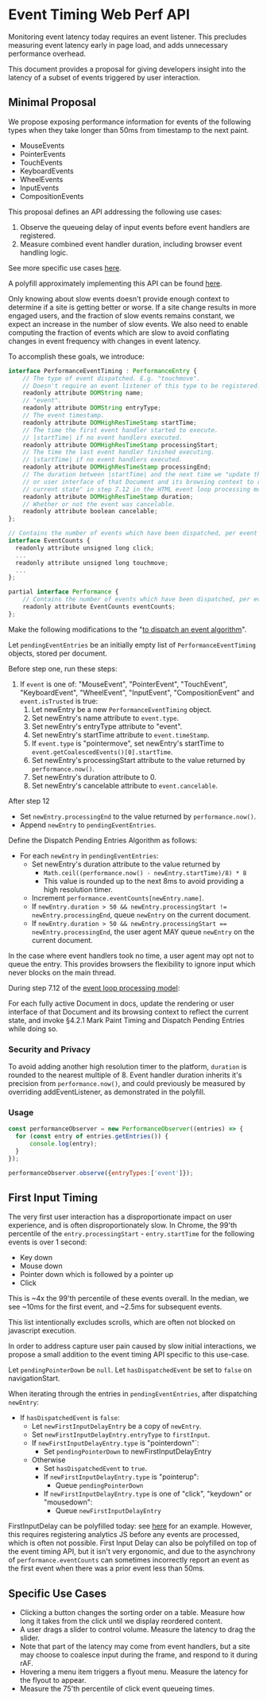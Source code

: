 # Event Timing Web Perf API

Monitoring event latency today requires an event listener. This precludes measuring event latency early in page load, and adds unnecessary performance overhead.

This document provides a proposal for giving developers insight into the latency of a subset of events triggered by user interaction.

## Minimal Proposal

We propose exposing performance information for events of the following types when they take longer than 50ms from timestamp to the next paint.
* MouseEvents
* PointerEvents
* TouchEvents
* KeyboardEvents
* WheelEvents
* InputEvents
* CompositionEvents

This proposal defines an API addressing the following use cases:

1.  Observe the queueing delay of input events before event handlers are registered.
2.  Measure combined event handler duration, including browser event handling logic.

See more specific use cases [here](#specific-use-cases).

A polyfill approximately implementing this API can be found [here](https://github.com/tdresser/input-latency-web-perf-polyfill/tree/gh-pages).

Only knowing about slow events doesn't provide enough context to determine if a site is getting better or worse. If a site change results in more engaged users, and the fraction of slow events remains constant, we expect an increase in the number of slow events. We also need to enable computing the fraction of events which are slow to avoid conflating changes in event frequency with changes in event latency.

To accomplish these goals, we introduce:

```js
interface PerformanceEventTiming : PerformanceEntry {
    // The type of event dispatched. E.g. "touchmove".
    // Doesn't require an event listener of this type to be registered.
    readonly attribute DOMString name;
    // "event".
    readonly attribute DOMString entryType;
    // The event timestamp.
    readonly attribute DOMHighResTimeStamp startTime;
    // The time the first event handler started to execute.
    // |startTime| if no event handlers executed.
    readonly attribute DOMHighResTimeStamp processingStart;
    // The time the last event handler finished executing.
    // |startTime| if no event handlers executed.
    readonly attribute DOMHighResTimeStamp processingEnd;    
    // The duration between |startTime| and the next time we "update the rendering 
    // or user interface of that Document and its browsing context to reflect the 
    // current state" in step 7.12 in the HTML event loop processing model.
    readonly attribute DOMHighResTimeStamp duration;
    // Whether or not the event was cancelable.
    readonly attribute boolean cancelable;
};

// Contains the number of events which have been dispatched, per event type.
interface EventCounts {
  readonly attribute unsigned long click;
  ...
  readonly attribute unsigned long touchmove;
  ...
};

partial interface Performance {
    // Contains the number of events which have been dispatched, per event type. Populated asynchronously. 
    readonly attribute EventCounts eventCounts;
};
```

Make the following modifications to the "[to dispatch an event algorithm](https://dom.spec.whatwg.org/#dispatching-events)".

Let `pendingEventEntries` be an initially empty list of `PerformanceEventTiming` objects, stored per document.

Before step one, run these steps:

1. If `event` is one of: "MouseEvent", "PointerEvent", "TouchEvent", "KeyboardEvent", "WheelEvent", "InputEvent", "CompositionEvent" and `event.isTrusted` is true:
    1. Let newEntry be a new `PerformanceEventTiming` object.
    1. Set newEntry's name attribute to `event.type`.
    1. Set newEntry's entryType attribute to "event".
    1. Set newEntry's startTime attribute to `event.timeStamp`.
    1. If `event.type` is "pointermove", set newEntry's startTime to `event.getCoalescedEvents()[0].startTime`.
    1. Set newEntry's processingStart attribute to the value returned by `performance.now()`.
    1. Set newEntry's duration attribute to 0.
    1. Set newEntry's cancelable attribute to `event.cancelable`.

After step 12
* Set `newEntry.processingEnd` to the value returned by `performance.now()`.
* Append `newEntry` to `pendingEventEntries`.

Define the Dispatch Pending Entries Algorithm as follows:
* For each `newEntry` in `pendingEventEntries`:
  * Set newEntry's duration attribute to the value returned by 
    * ```Math.ceil((performance.now() - newEntry.startTime)/8) * 8```
    * This value is rounded up to the next 8ms to avoid providing a high resolution timer.
  * Increment `performance.eventCounts[newEntry.name]`.
  * If `newEntry.duration > 50 && newEntry.processingStart != newEntry.processingEnd`, queue `newEntry` on the current document.
  * If `newEntry.duration > 50 && newEntry.processingStart == newEntry.processingEnd`, the user agent MAY queue `newEntry` on the current document.

In the case where event handlers took no time, a user agent may opt not to queue the entry. This provides browsers the flexibility to ignore input which never blocks on the main thread.

During step 7.12 of the [event loop processing model](https://html.spec.whatwg.org/multipage/webappapis.html#event-loop-processing-model):

For each fully active Document in docs, update the rendering or user interface of that Document and its browsing context to reflect the current state, and invoke §4.2.1 Mark Paint Timing and Dispatch Pending Entries while doing so. 

### Security and Privacy
To avoid adding another high resolution timer to the platform, `duration` is rounded to the nearest multiple of 8. Event handler duration inherits it's precision from `performance.now()`, and could previously be measured by overriding addEventListener, as demonstrated in the polyfill.

### Usage
```javascript
const performanceObserver = new PerformanceObserver((entries) => {
  for (const entry of entries.getEntries()) {
      console.log(entry);
  }
});

performanceObserver.observe({entryTypes:['event']});
```

## First Input Timing
The very first user interaction has a disproportionate impact on user experience, and is often disproportionately slow. In Chrome, the 99'th percentile of the `entry.processingStart` - `entry.startTime` for the following events is over 1 second:
* Key down
* Mouse down
* Pointer down which is followed by a pointer up
* Click

This is ~4x the 99'th percentile of these events overall. In the median, we see ~10ms for the first event, and ~2.5ms for subsequent events.

This list intentionally excludes scrolls, which are often not blocked on javascript execution.

In order to address capture user pain caused by slow initial interactions, we propose a small addition to the event timing API specific to this use-case.

Let `pendingPointerDown` be `null`.
Let `hasDispatchedEvent` be set to `false` on navigationStart.

When iterating through the entries in `pendingEventEntries`, after dispatching `newEntry`:
  * If `hasDispatchedEvent` is `false`:
      * Let `newFirstInputDelayEntry` be a copy of `newEntry`.
      * Set `newFirstInputDelayEntry.entryType` to `firstInput`.
      * If `newFirstInputDelayEntry.type` is "pointerdown"`:
          * Set `pendingPointerDown` to newFirstInputDelayEntry
      * Otherwise
          * Set `hasDispatchedEvent` to `true`.
          * If `newFirstInputDelayEntry.type` is "pointerup":
              * Queue `pendingPointerDown`
          * If `newFirstInputDelayEntry.type` is one of "click", "keydown" or "mousedown":
            * Queue `newFirstInputDelayEntry`
      
FirstInputDelay can be polyfilled today: see [here](https://github.com/GoogleChromeLabs/first-input-delay) for an example. However, this requires registering analytics JS before any events are processed, which is often not possible. First Input Delay can also be polyfilled on top of the event timing API, but it isn't very ergonomic, and due to the asynchrony of `performance.eventCounts` can sometimes incorrectly report an event as the first event when there was a prior event less than 50ms.

## Specific Use Cases
* Clicking a button changes the sorting order on a table. Measure how long it takes from the click until we display reordered content.
* A user drags a slider to control volume. Measure the latency to drag the slider. 
 * Note that part of the latency may come from event handlers, but a site may choose to coalesce input during the frame, and respond to it during rAF.
* Hovering a menu item triggers a flyout menu. Measure the latency for the flyout to appear.
* Measure the 75'th percentile of click event queueing times.

